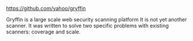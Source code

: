 https://github.com/yahoo/gryffin

Gryffin is a large scale web security scanning platform
It is not yet another scanner. It was written to solve two specific problems with existing scanners: coverage and scale.
